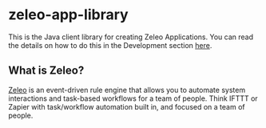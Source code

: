 # zeleo-app-library
This is the Java client library for creating Zeleo Applications. You can read the details on how to do this in the Development section [here](https://zeleo.github.io/zeleo/).

## What is Zeleo?
[Zeleo](https://www.zeleo.io) is an event-driven rule engine that allows you to automate system interactions and task-based workflows for a team of people. Think IFTTT or Zapier with task/workflow automation built in, and focused on a team of people.

